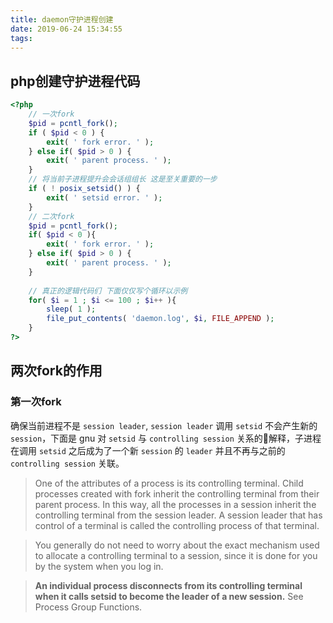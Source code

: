 ```yaml
---
title: daemon守护进程创建
date: 2019-06-24 15:34:55
tags:
---
```


## php创建守护进程代码

```php
<?php
    // 一次fork  
    $pid = pcntl_fork();
    if ( $pid < 0 ) {
        exit( ' fork error. ' );
    } else if( $pid > 0 ) {
        exit( ' parent process. ' );
    }
    // 将当前子进程提升会会话组组长 这是至关重要的一步 
    if ( ! posix_setsid() ) {
        exit( ' setsid error. ' );
    }
    // 二次fork
    $pid = pcntl_fork();
    if( $pid < 0 ){
        exit( ' fork error. ' );
    } else if( $pid > 0 ) {
        exit( ' parent process. ' );
    }
	
    // 真正的逻辑代码们 下面仅仅写个循环以示例
    for( $i = 1 ; $i <= 100 ; $i++ ){
        sleep( 1 );
        file_put_contents( 'daemon.log', $i, FILE_APPEND );
    }
?>
```

## 两次fork的作用

### 第一次fork

确保当前进程不是 `session leader`,  `session leader` 调用 `setsid` 不会产生新的 `session`，下面是 gnu 对 `setsid` 与 `controlling session` 关系的解释，子进程在调用 `setsid` 之后成为了一个新 `session` 的 `leader` 并且不再与之前的 `controlling session` 关联。

> One of the attributes of a process is its controlling terminal. Child processes created with fork inherit the controlling terminal from their parent process. In this way, all the processes in a session inherit the controlling terminal from the session leader. A session leader that has control of a terminal is called the controlling process of that terminal.

> You generally do not need to worry about the exact mechanism used to allocate a controlling terminal to a session, since it is done for you by the system when you log in.

> **An individual process disconnects from its controlling terminal when it calls setsid to become the leader of a new session.** See Process Group Functions.